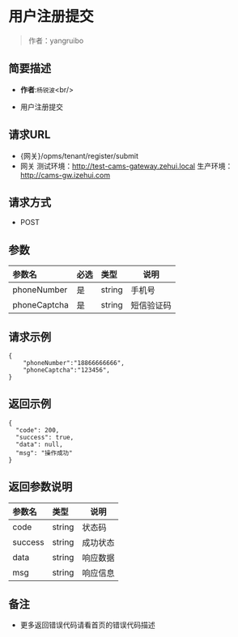 # 用户注册提交

> 作者：yangruibo

## 简要描述

- **作者**:`杨锐波`&lt;br/>

- 用户注册提交

## 请求URL
- {网关}/opms/tenant/register/submit
- 网关
	测试环境：http://test-cams-gateway.zehui.local
	生产环境：http://cams-gw.izehui.com
	
## 请求方式
- POST

## 参数

|参数名|必选|类型|说明|
|:----    |:---|:----- |-----   |
|phoneNumber |是  |string |手机号   |
|phoneCaptcha |是  |string |短信验证码   |

## 请求示例
``` 
{
	"phoneNumber":"18866666666",
	"phoneCaptcha":"123456",
}
```

## 返回示例

```
{
  "code": 200,
  "success": true,
  "data": null,
  "msg": "操作成功"
}
```

## 返回参数说明

|参数名|类型|说明|
|:-----  |:-----|-----                           |
|code |string   |状态码   |
|success |string   |成功状态   |
|data |string   |响应数据   |
|msg |string   |响应信息   |
## 备注 

- 更多返回错误代码请看首页的错误代码描述